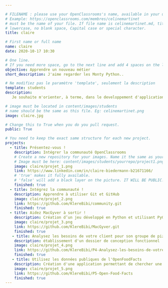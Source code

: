 ```yaml
---

# FILENAME : please use your OpenClassrooms's name, available in your url.
# Example: https://openclassrooms.com/membres/celinemartinet
# must be the name of your file. If file name is celinemartinet.md, title is celinemartinet.
# lowercase, no blank space, Capital case or special character.
title: claire

# First name or full name
name: claire
date: 2020-10-17 10:30

# One line.
# If you need more space, go to the next line and add 4 spaces on the left, as in 'description'.
objective: Apprendre un nouveau métier 
short_description: J'aime regarder les Monty Python..

# Ne modifiez pas le paramètre 'template', seulement la description
template: students
description:
   Je souhaite m'orienter, à terme, dans le developpement d'application médicale. 

# image must be located in content/images/students
# name should be the same as this file. Eg: celinemartinet.png
image: claire.jpg

# Change this to True when you do you pull request.
public: True

# You need to keep the exact same structure for each new project.
projects:
  - title: Présentez-vous !
    description: Intégrer la communauté OpenClassrooms 
    # Create a new repository for your images. Name it the same as your nickname and profile picture.
    # Image must be here: content/images/students/yourrepo/project1.png
    image: claire/projet_1.png
    link: https://www.linkedin.com/in/claire-biedermann-b21671166/
    # 'true' makes it fully available.
    # 'false' will add a black layer on the picture. IT WILL BE PUBLIC!
    finished: true
  - title: Intégrez la communauté !
    description: Apprendre à utiliser Git et GitHub 
    image: claire/projet_2.png
    link: https://github.com/KlereBibi/community.git
    finished: true
  - title: Aidez MacGyver à sortir !
    description: Création d’un jeu développé en Python et utilisant PyGame.
    image: claire/projet_3.png
    link: https://github.com/KlereBibi/MacGyver.git
    finished: true
   - title: Analysez les besoins de votre client pour son groupe de pizzerias
    description: établissement d'un dossier de conception fonctionnel 
    image: claire/projet_4.png
    link: https://github.com/KlereBibi/P4-Analysez-les-besoins-de-votre-client-pour-son-groupe-de-pizzerias.git
    finished: true
   - title: Utilisez les données publiques de l'OpenFoodFacts
    description: Création d'une application permettant de chercher une substitut à partir des données d'open food facts
    image: claire/projet_5.png
    link: https://github.com/KlereBibi/P5-Open-Food-Facts
    finished: true
---
```

